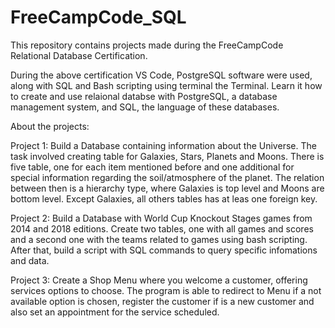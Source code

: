 # FreeCampCode_SQL
This repository contains projects made during the FreeCampCode Relational Database Certification.

During the above certification VS Code, PostgreSQL software were used, along with SQL and Bash scripting using terminal the Terminal.
Learn it how to create and use relaional databse with PostgreSQL, a database management system, and SQL, the language of these databases.

About the projects:

Project 1: Build a Database containing information about the Universe. The task involved creating table for Galaxies, Stars, Planets and Moons. 
There is five table, one for each item mentioned before and one additional for special information regarding the soil/atmosphere of the planet.
The relation between then is a hierarchy type, where Galaxies is top level and Moons are bottom level. Except Galaxies, all others tables has at leas one foreign key.

Project 2: Build a Database with World Cup Knockout Stages games from 2014 and 2018 editions. Create two tables, one with all games and scores and a second one with
the teams related to games using bash scripting. After that, build a script with SQL commands to query specific infomations and data.

Project 3: Create a Shop Menu where you welcome a customer, offering services options to choose. The program is able to redirect to Menu if a not available option is chosen,
register the customer if is a new customer and also set an appointment for the service scheduled.


